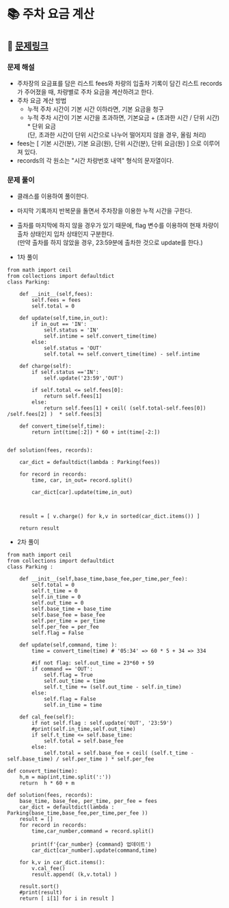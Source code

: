 
# 📚 주차 요금 계산

## 📌 [문제링크](https://school.programmers.co.kr/learn/courses/30/lessons/92341)

### 문제 해설

- 주차장의 요금표를 담은 리스트 fees와 차량의 입출차 기록이 담긴 리스트 records가 주어졌을 때, 차량별로 주차 요금을 계산하려고 한다.
- 주차 요금 계산 방법
    - 누적 주차 시간이 기본 시간 이하라면, 기본 요금을 청구
    - 누적 주차 시간이 기본 시간을 초과하면, 기본요금 + (초과한 시간 / 단위 시간) * 단위 요금  
    (단, 초과한 시간이 단위 시간으로 나누어 떨어지지 않을 경우, 올림 처리)
- fees는 \[ 기본 시간(분), 기본 요금(원), 단위 시간(분), 단위 요금(원) \] 으로 이루어져 있다.
- records의 각 원소는 "시간 차량번호 내역" 형식의 문자열이다. 

### 문제 풀이

- 클래스를 이용하여 풀이한다.
- 마지막 기록까지 반복문을 돌면서 주차장을 이용한 누적 시간을 구한다.
- 출차를 마지막에 하지 않을 경우가 있기 때문에, flag 변수를 이용하여 현재 차량이 출차 상태인지 입차 상태인지 구분한다.  
 (만약 출차를 하지 않았을 경우, 23:59분에 출차한 것으로 update를 한다.)

- 1차 풀이

```
from math import ceil
from collections import defaultdict
class Parking:
    
    def __init__(self,fees):
        self.fees = fees
        self.total = 0
        
    def update(self,time,in_out):
        if in_out == 'IN':
            self.status = 'IN'
            self.intime = self.convert_time(time) 
        else:
            self.status = 'OUT'
            self.total += self.convert_time(time) - self.intime
        
    def charge(self):
        if self.status =='IN':
            self.update('23:59','OUT')
        
        if self.total <= self.fees[0]:
            return self.fees[1]
        else:
            return self.fees[1] + ceil( (self.total-self.fees[0]) /self.fees[2] )  * self.fees[3]
        
    def convert_time(self,time):
        return int(time[:2]) * 60 + int(time[-2:])
        
        
def solution(fees, records):
    
    car_dict = defaultdict(lambda : Parking(fees))
    
    for record in records:
        time, car, in_out= record.split()
        
        car_dict[car].update(time,in_out)

    
    
    result = [ v.charge() for k,v in sorted(car_dict.items()) ]
    
    return result
```

- 2차 풀이

```
from math import ceil
from collections import defaultdict
class Parking :
    
    def __init__(self,base_time,base_fee,per_time,per_fee):
        self.total = 0
        self.t_time = 0
        self.in_time = 0
        self.out_time = 0
        self.base_time = base_time
        self.base_fee = base_fee
        self.per_time = per_time
        self.per_fee = per_fee
        self.flag = False
        
    def update(self,command, time ):
        time = convert_time(time) # '05:34' => 60 * 5 + 34 => 334
        
        #if not flag: self.out_time = 23*60 + 59
        if command == 'OUT':
            self.flag = True
            self.out_time = time
            self.t_time += (self.out_time - self.in_time)
        else:
            self.flag = False
            self.in_time = time
    
    def cal_fee(self):
        if not self.flag : self.update('OUT', '23:59')
        #print(self.in_time,self.out_time)
        if self.t_time <= self.base_time:
            self.total = self.base_fee
        else:
            self.total = self.base_fee + ceil( (self.t_time - self.base_time) / self.per_time ) * self.per_fee

def convert_time(time):
    h,m = map(int,time.split(':'))
    return  h * 60 + m

def solution(fees, records):
    base_time, base_fee, per_time, per_fee = fees
    car_dict = defaultdict(lambda : Parking(base_time,base_fee,per_time,per_fee ))
    result = []
    for record in records:
        time,car_number,command = record.split()
        
        print(f'{car_number} {command} 업데이트')
        car_dict[car_number].update(command,time)
    
    for k,v in car_dict.items():
        v.cal_fee()
        result.append( (k,v.total) )
        
    result.sort()
    #print(result)
    return [ i[1] for i in result ] 
```
